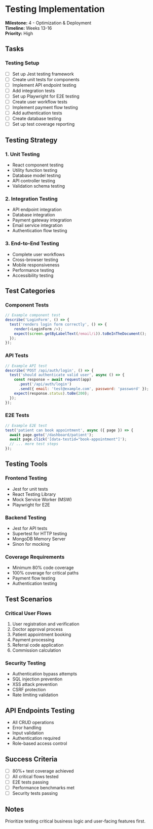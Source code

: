 # Testing Implementation

**Milestone:** 4 - Optimization & Deployment  
**Timeline:** Weeks 13-16  
**Priority:** High  

## Tasks

### Testing Setup
- [ ] Set up Jest testing framework
- [ ] Create unit tests for components
- [ ] Implement API endpoint testing
- [ ] Add integration tests
- [ ] Set up Playwright for E2E testing
- [ ] Create user workflow tests
- [ ] Implement payment flow testing
- [ ] Add authentication tests
- [ ] Create database testing
- [ ] Set up test coverage reporting

## Testing Strategy

### 1. Unit Testing
- React component testing
- Utility function testing
- Database model testing
- API controller testing
- Validation schema testing

### 2. Integration Testing
- API endpoint integration
- Database integration
- Payment gateway integration
- Email service integration
- Authentication flow testing

### 3. End-to-End Testing
- Complete user workflows
- Cross-browser testing
- Mobile responsiveness
- Performance testing
- Accessibility testing

## Test Categories

### Component Tests
```javascript
// Example component test
describe('LoginForm', () => {
  test('renders login form correctly', () => {
    render(<LoginForm />);
    expect(screen.getByLabelText(/email/i)).toBeInTheDocument();
  });
});
```

### API Tests
```javascript
// Example API test
describe('POST /api/auth/login', () => {
  test('should authenticate valid user', async () => {
    const response = await request(app)
      .post('/api/auth/login')
      .send({ email: 'test@example.com', password: 'password' });
    expect(response.status).toBe(200);
  });
});
```

### E2E Tests
```javascript
// Example E2E test
test('patient can book appointment', async ({ page }) => {
  await page.goto('/dashboard/patient');
  await page.click('[data-testid="book-appointment"]');
  // ... more test steps
});
```

## Testing Tools

### Frontend Testing
- Jest for unit tests
- React Testing Library
- Mock Service Worker (MSW)
- Playwright for E2E

### Backend Testing
- Jest for API tests
- Supertest for HTTP testing
- MongoDB Memory Server
- Sinon for mocking

### Coverage Requirements
- Minimum 80% code coverage
- 100% coverage for critical paths
- Payment flow testing
- Authentication testing

## Test Scenarios

### Critical User Flows
1. User registration and verification
2. Doctor approval process
3. Patient appointment booking
4. Payment processing
5. Referral code application
6. Commission calculation

### Security Testing
- Authentication bypass attempts
- SQL injection prevention
- XSS attack prevention
- CSRF protection
- Rate limiting validation

## API Endpoints Testing
- All CRUD operations
- Error handling
- Input validation
- Authentication required
- Role-based access control

## Success Criteria
- [ ] 80%+ test coverage achieved
- [ ] All critical flows tested
- [ ] E2E tests passing
- [ ] Performance benchmarks met
- [ ] Security tests passing

## Notes
Prioritize testing critical business logic and user-facing features first.